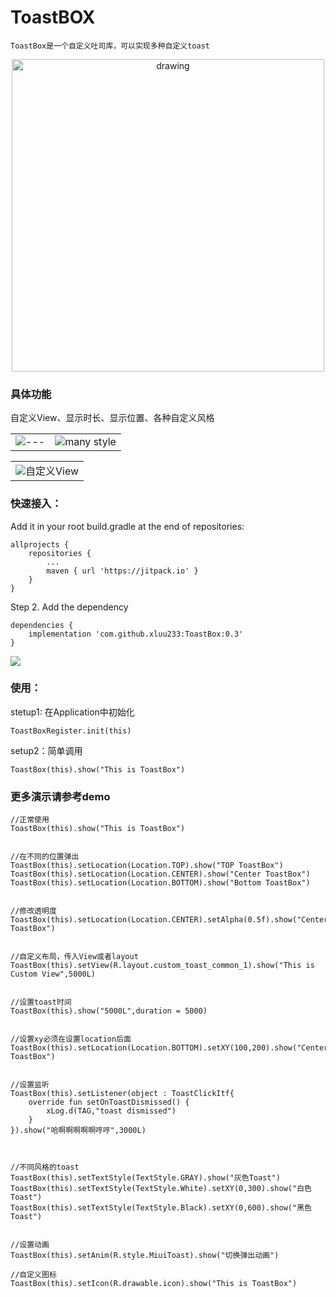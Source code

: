# ToastBOX


```
ToastBox是一个自定义吐司库，可以实现多种自定义toast
```

<div align=center>
<img src="https://github.com/xluu233/ToastBox/blob/master/img/box%20(1).jpg" alt="drawing" width="500"/>
</div>




### 具体功能

自定义View、显示时长、显示位置、各种自定义风格


<table>
    <tr>
        <td ><center><img src="https://github.com/xluu233/ToastBox/blob/master/img/box%20(2).jpg">---</center></td>
        <td ><center><img src="https://github.com/xluu233/ToastBox/blob/master/img/box%20(3).jpg">many style</center></td>
    </tr>
</table>

<table>
    <tr>
        <td ><center><img src="https://github.com/xluu233/ToastBox/blob/master/img/box%20(4).jpg">自定义View</center></td>
    </tr>
</table>

### 快速接入：

Add it in your root build.gradle at the end of repositories:

	allprojects {
		repositories {
			...
			maven { url 'https://jitpack.io' }
		}
	}

Step 2. Add the dependency

	dependencies {
	    implementation 'com.github.xluu233:ToastBox:0.3'
	}

[![](https://jitpack.io/v/xluu233/ToastBox.svg)](https://jitpack.io/#xluu233/ToastBox)

### 使用：

stetup1: 在Application中初始化

```
ToastBoxRegister.init(this)

```

setup2：简单调用

```
ToastBox(this).show("This is ToastBox")
```

### 更多演示请参考demo


```
//正常使用
ToastBox(this).show("This is ToastBox")


//在不同的位置弹出
ToastBox(this).setLocation(Location.TOP).show("TOP ToastBox")
ToastBox(this).setLocation(Location.CENTER).show("Center ToastBox")
ToastBox(this).setLocation(Location.BOTTOM).show("Bottom ToastBox")


//修改透明度
ToastBox(this).setLocation(Location.CENTER).setAlpha(0.5f).show("Center ToastBox")


//自定义布局，传入View或者layout
ToastBox(this).setView(R.layout.custom_toast_common_1).show("This is Custom View",5000L)


//设置toast时间
ToastBox(this).show("5000L",duration = 5000)


//设置xy必须在设置location后面
ToastBox(this).setLocation(Location.BOTTOM).setXY(100,200).show("Center ToastBox")


//设置监听
ToastBox(this).setListener(object : ToastClickItf{
    override fun setOnToastDismissed() {
        xLog.d(TAG,"toast dismissed")
    }
}).show("哈啊啊啊啊啊哼哼",3000L)



//不同风格的toast
ToastBox(this).setTextStyle(TextStyle.GRAY).show("灰色Toast")
ToastBox(this).setTextStyle(TextStyle.White).setXY(0,300).show("白色Toast")
ToastBox(this).setTextStyle(TextStyle.Black).setXY(0,600).show("黑色Toast")


//设置动画
ToastBox(this).setAnim(R.style.MiuiToast).show("切换弹出动画")

//自定义图标
ToastBox(this).setIcon(R.drawable.icon).show("This is ToastBox")
```
